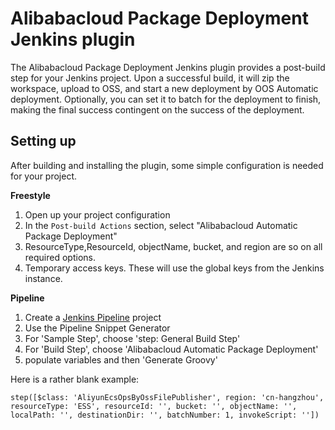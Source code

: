 Alibabacloud Package Deployment Jenkins plugin
=============================

The Alibabacloud Package Deployment Jenkins plugin provides a post-build step for your Jenkins
project. Upon a successful build, it will zip the workspace, upload to OSS, and
start a new deployment by OOS Automatic deployment. Optionally, you can set it to batch for the deployment to
finish, making the final success contingent on the success of the deployment.

Setting up
----------

After building and installing the plugin, some simple configuration is needed
for your project.

**Freestyle**

1. Open up your project configuration
1. In the `Post-build Actions` section, select "Alibabacloud Automatic Package Deployment"
1. ResourceType,ResourceId, objectName, bucket, and region are so on all
   required options.
1. Temporary access keys. These will use the global keys from the Jenkins
   instance.

**Pipeline**

1.  Create a [Jenkins Pipeline](https://plugins.jenkins.io/workflow-aggregator/) project
1.  Use the Pipeline Snippet Generator
1.  For 'Sample Step', choose 'step: General Build Step'
1.  For 'Build Step', choose 'Alibabacloud Automatic Package Deployment'
1.  populate variables and then 'Generate Groovy'

Here is a rather blank example:

	step([$class: 'AliyunEcsOpsByOssFilePublisher', region: 'cn-hangzhou', resourceType: 'ESS', resourceId: '', bucket: '', objectName: '', localPath: '', destinationDir: '', batchNumber: 1, invokeScript: ''])

